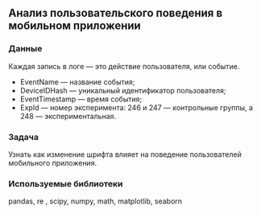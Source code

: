 ## Анализ пользовательского поведения в мобильном приложении

### Данные
Каждая запись в логе — это действие пользователя, или событие.
 * EventName — название события;
 * DeviceIDHash — уникальный идентификатор пользователя;
 * EventTimestamp — время события;
 * ExpId — номер эксперимента: 246 и 247 — контрольные группы, а 248
— экспериментальная.


### Задача
Узнать как изменение шрифта влияет на поведение пользователей мобильного приложения.
### Используемые библиотеки
pandas, re , scipy, numpy, math, matplotlib, seaborn
